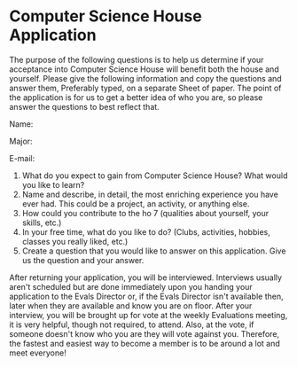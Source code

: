 # Computer Science House Application

The purpose of the following questions is to help us determine if your
acceptance into Computer Science House will benefit both the house and yourself.
Please give the following information and copy the questions and answer them,
Preferably typed, on a separate Sheet of paper. The point of the application is
for us to get a better idea of who you are, so please answer the questions to
best reflect that.

Name:

Major:

E-mail:

1. What do you expect to gain from Computer Science House? What would you like
   to learn?
2. Name and describe, in detail, the most enriching experience you have ever
   had. This could be a project, an activity, or anything else.
3. How could you contribute to the ho 7 (qualities about yourself, your skills,
   etc.)
4. In your free time, what do you like to do? (Clubs, activities, hobbies,
   classes you really liked, etc.)
5. Create a question that you would like to answer on this application. Give us
   the question and your answer.

After returning your application, you will be interviewed. Interviews usually
aren't scheduled but are done immediately upon you handing your application to
the Evals Director or, if the Evals Director isn't available then, later when
they are available and know you are on floor. After your interview, you will be
brought up for vote at the weekly Evaluations meeting, it is very helpful,
though not required, to attend. Also, at the vote, if someone doesn't know who
you are they will vote against you. Therefore, the fastest and easiest way to
become a member is to be around a lot and meet everyone!
